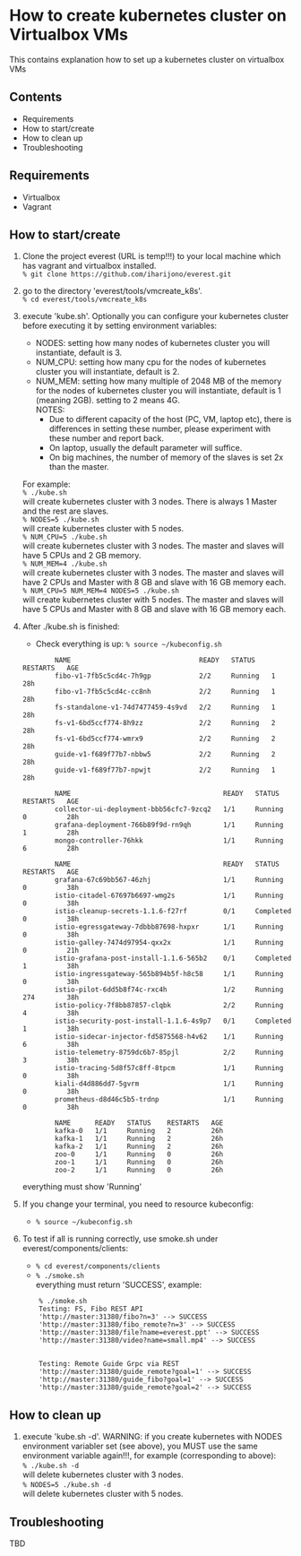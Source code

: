 # How to create kubernetes cluster on Virtualbox VMs
This contains explanation how to set up a kubernetes cluster on virtualbox VMs

## Contents
- Requirements
- How to start/create
- How to clean up
- Troubleshooting

## Requirements
- Virtualbox
- Vagrant

## How to start/create
1. Clone the project everest (URL is temp!!!) to your local machine which has vagrant and virtualbox installed.     
```% git clone https://github.com/iharijono/everest.git```     
2. go to the directory 'everest/tools/vmcreate_k8s'.      
```% cd everest/tools/vmcreate_k8s```          
3. execute 'kube.sh'. Optionally you can configure your kubernetes cluster before executing it by setting environment variables:    
   - NODES: setting how many nodes of kubernetes cluster you will instantiate, default is 3.     
   - NUM_CPU: setting how many cpu for the nodes of kubernetes cluster you will instantiate, default is 2.     
   - NUM_MEM: setting how many multiple of 2048 MB of the memory for the nodes of kubernetes cluster you will instantiate, default is 1 (meaning 2GB). setting to 2 means 4G.     
     NOTES:      
     - Due to different capacity of the host (PC, VM, laptop etc), there is differences in setting these number, please experiment with these number and report back.     
     - On laptop, usually the default parameter will suffice.    
     - On big machines, the number of memory of the slaves is set 2x than the master.     

   For example:       
   ```% ./kube.sh```         
   will create kubernetes cluster with 3 nodes. There is always 1 Master and the rest are slaves.     
   ```% NODES=5 ./kube.sh```           
   will create kubernetes cluster with 5 nodes.    
   ```% NUM_CPU=5 ./kube.sh```           
   will create kubernetes cluster with 3 nodes. The master and slaves will have 5 CPUs and 2 GB memory.    
   ```% NUM_MEM=4 ./kube.sh```           
   will create kubernetes cluster with 3 nodes. The master and slaves will have 2 CPUs and Master with 8 GB and slave with 16 GB memory each.     
   ```% NUM_CPU=5 NUM_MEM=4 NODES=5 ./kube.sh```            
   will create kubernetes cluster with 5 nodes. The master and slaves will have 5 CPUs and Master with 8 GB and slave with 16 GB memory each.     
4. After ./kube.sh is finished:     
   - Check everything is up:
    ```% source ~/kubeconfig.sh```
    ```% kubectl get pods -n everest-app
            NAME                                READY   STATUS    RESTARTS   AGE
            fibo-v1-7fb5c5cd4c-7h9gp            2/2     Running   1          28h
            fibo-v1-7fb5c5cd4c-cc8nh            2/2     Running   1          28h
            fs-standalone-v1-74d7477459-4s9vd   2/2     Running   1          28h
            fs-v1-6bd5ccf774-8h9zz              2/2     Running   2          28h
            fs-v1-6bd5ccf774-wmrx9              2/2     Running   2          28h
            guide-v1-f689f77b7-nbbw5            2/2     Running   2          28h
            guide-v1-f689f77b7-npwjt            2/2     Running   1          28h   
    ```          
    ```% kubectl get pods -n everest
            NAME                                      READY   STATUS    RESTARTS   AGE
            collector-ui-deployment-bbb56cfc7-9zcq2   1/1     Running   0          28h
            grafana-deployment-766b89f9d-rn9qh        1/1     Running   1          28h
            mongo-controller-76hkk                    1/1     Running   6          28h
    ```         
    ```% kubectl get pods -n istio-system
            NAME                                      READY   STATUS             RESTARTS   AGE
            grafana-67c69bb567-46zhj                  1/1     Running            0          38h
            istio-citadel-67697b6697-wmg2s            1/1     Running            0          38h
            istio-cleanup-secrets-1.1.6-f27rf         0/1     Completed          0          38h
            istio-egressgateway-7dbbb87698-hxpxr      1/1     Running            0          38h
            istio-galley-7474d97954-qxx2x             1/1     Running            0          21h
            istio-grafana-post-install-1.1.6-565b2    0/1     Completed          1          38h
            istio-ingressgateway-565b894b5f-h8c58     1/1     Running            0          38h
            istio-pilot-6dd5b8f74c-rxc4h              1/2     Running   274        38h
            istio-policy-7f8bb87857-clqbk             2/2     Running            4          38h
            istio-security-post-install-1.1.6-4s9p7   0/1     Completed          1          38h
            istio-sidecar-injector-fd5875568-h4v62    1/1     Running            6          38h
            istio-telemetry-8759dc6b7-85pjl           2/2     Running            3          38h
            istio-tracing-5d8f57c8ff-8tpcm            1/1     Running            0          38h
            kiali-d4d886dd7-5gvrm                     1/1     Running            0          38h
            prometheus-d8d46c5b5-trdnp                1/1     Running            0          38h    
    ```         
    ```% kubectl get pods -n kafka
            NAME      READY   STATUS    RESTARTS   AGE
            kafka-0   1/1     Running   2          26h
            kafka-1   1/1     Running   2          26h
            kafka-2   1/1     Running   2          26h
            zoo-0     1/1     Running   0          26h
            zoo-1     1/1     Running   0          26h
            zoo-2     1/1     Running   0          26h      
    ```           
    everything must show 'Running'
5. If you change your terminal, you need to resource kubeconfig:
    - ```% source ~/kubeconfig.sh```         
6. To test if all is running correctly, use smoke.sh under everest/components/clients:
    - ```% cd everest/components/clients```            
    - ```% ./smoke.sh```           
    everything must return 'SUCCESS', example:     
    ``` 
        % ./smoke.sh
        Testing: FS, Fibo REST API
        'http://master:31380/fibo?n=3' --> SUCCESS
        'http://master:31380/fibo_remote?n=3' --> SUCCESS
        'http://master:31380/file?name=everest.ppt' --> SUCCESS
        'http://master:31380/video?name=small.mp4' --> SUCCESS


        Testing: Remote Guide Grpc via REST
        'http://master:31380/guide_remote?goal=1' --> SUCCESS
        'http://master:31380/guide_fibo?goal=1' --> SUCCESS
        'http://master:31380/guide_remote?goal=2' --> SUCCESS
    ```

## How to clean up
1. execute 'kube.sh -d'. WARNING: if you create kubernetes with NODES environment variabler set (see above), you MUST use the same environment variable again!!!, for example (corresponding to above):   
   `% ./kube.sh -d`    
   will delete kubernetes cluster with 3 nodes.    
   `% NODES=5 ./kube.sh -d`    
   will delete kubernetes cluster with 5 nodes.    

## Troubleshooting
TBD
